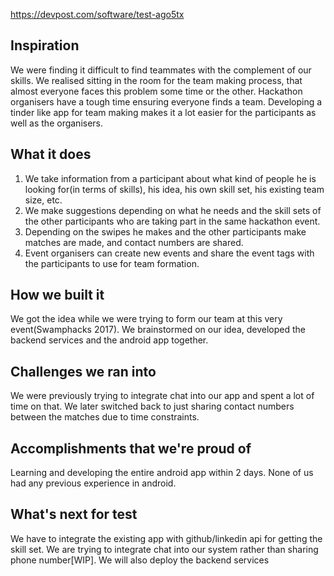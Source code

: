 https://devpost.com/software/test-ago5tx

## Inspiration
We were finding it difficult to find teammates with the complement of our skills. We realised sitting in the room for the team making process, that almost everyone faces this problem some time or the other. Hackathon organisers have a tough time ensuring everyone finds a team. 
Developing a tinder like app for team making makes it a lot easier for the participants as well as the organisers. 

## What it does
1. We take information from a participant about what kind of people he is looking for(in terms of skills), his idea, his own skill set, his existing team size, etc.
2. We make suggestions depending on what he needs and the skill sets of the other participants who are taking part in the same hackathon event.  
3. Depending on the swipes he makes and the other participants make matches are made, and contact numbers are shared. 
4. Event organisers can create new events and share the event tags with the participants to use for team formation.  
 
## How we built it
We got the idea while we were trying to form our team at this very event(Swamphacks 2017). We brainstormed on our idea,  developed the backend services and the android app together. 

## Challenges we ran into
We were previously trying to integrate chat into our app and spent a lot of time on that. We later switched back to just sharing contact numbers between the matches due to time constraints.

## Accomplishments that we're proud of
Learning and developing the entire android app within 2 days. None of us had any previous experience in android. 
 
## What's next for test
We have to integrate the existing app with github/linkedin api for getting the skill set. We are trying to integrate chat into our system rather than sharing phone number[WIP]. We will also deploy the backend services 